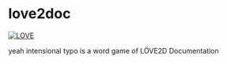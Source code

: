 # love2doc
[![LOVE](https://img.shields.io/badge/L%C3%96VE-11.x-EA316E.svg?style=flat-square)](http://love2d.org/)

yeah intensional typo is a word game of LÖVE2D Documentation
